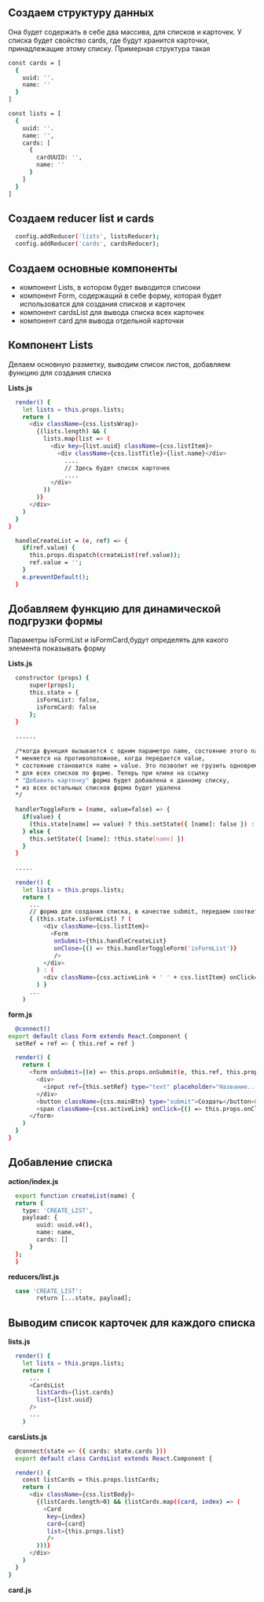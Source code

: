 ## Создаем структуру данных
Она будет содержать в себе два массива, для списков и карточек. У списка будет свойство cards, где будут хранится карточки, принадлежащие этому списку. Примерная структура такая
```bash
const cards = [
  {
    uuid: ''.
    name: ''
  }
]
```
```bash
const lists = [
  {
    uuid: ''.
    name: '',
    cards: [
      {
        cardUUID: '',
        name: ''
      }
    ]
  }
]
```

## Создаем reducer list и cards

```bash
  config.addReducer('lists', listsReducer);
  config.addReducer('cards', cardsReducer);
```
## Создаем основные компоненты
* компонент Lists, в котором будет выводится списоки 
* компонент Form, содержащий в себе форму, которая будет использоватся для создания списков и карточек
* компонент cardsList для вывода списка всех карточек
* компонент card для вывода отдельной карточки

## Компонент Lists
Делаем основную разметку, выводим список листов, добавляем функцию для создания списка

**Lists.js**
```bash
  render() {
    let lists = this.props.lists;
    return (
      <div className={css.listsWrap}>
        {(lists.length) && (
          lists.map(list => (
            <div key={list.uuid} className={css.listItem}>
              <div className={css.listTitle}>{list.name}</div>
                ....
                // Здесь будет список карточек
                ....
            </div>
          ))
        )}
      </div>
    )
  }
}
```
```bash
  handleCreateList = (e, ref) => {
    if(ref.value) {
      this.props.dispatch(createList(ref.value));
      ref.value = '';
    }
    e.preventDefault();
  }
```
## Добавляем функцию для динамической подгрузки формы 
Параметры isFormList и isFormCard,будут определять для какого элемента показывать форму

**Lists.js**

```bash
  constructor (props) {
      super(props);
      this.state = {
        isFormList: false,
        isFormCard: false
      };
  }
  
  ......
  
  /*когда функция вызывается с одним параметро name, состояние этого name, 
  * меняется на противоположное, когда передается value,
  * состояние становится name = value. Это позволит не грузить одновременно
  * для всех списков по форме. Теперь при клике на ссылку 
  * "Добавить карточку" форма будет добавлена к данному списку,
  * из всех остальных списков форма будет удалена
  */
  
  handlerToggleForm = (name, value=false) => {
    if(value) {
      (this.state[name] == value) ? this.setState({ [name]: false }) : this.setState({ [name]: value })
    } else {
      this.setState({ [name]: !this.state[name] })
    }
  }
  
  .....
  
  render() {
    let lists = this.props.lists;
    return (
      ...
      // форма для создания списка, в качестве submit, передаем соответствующую функцию
      { (this.state.isFormList) ? (
          <div className={css.listItem}>
            <Form
             onSubmit={this.handleCreateList}
             onClose={() => this.handlerToggleForm('isFormList')}
             />
          </div>
        ) : (
          <div className={css.activeLink + ' ' + css.listItem} onClick={() => this.handlerToggleForm('isFormList')}>Создать список</div>
        ) }
      ...
    )
```
**form.js**
```bash
  @connect()
export default class Form extends React.Component {
  setRef = ref => { this.ref = ref }

  render() {
    return (
      <form onSubmit={(e) => this.props.onSubmit(e, this.ref, this.props.uuid, this.props.pos)} >
        <div>
          <input ref={this.setRef} type="text" placeholder="Название..." maxLength="30" dir="auto" />
        </div>
        <button className={css.mainBtn} type="submit">Создать</button>&nbsp;&nbsp;&nbsp;
        <span className={css.activeLink} onClick={() => this.props.onClose()}>Закрыть</span>
      </form>
    )
  }
}
```
## Добавление списка

**action/index.js**

```bash
  export function createList(name) {
  return {
    type: 'CREATE_LIST',
    payload: {
        uuid: uuid.v4(),
        name: name,
        cards: []
      }
  };
  }
```

**reducers/list.js**


```bash
  case 'CREATE_LIST':
        return [...state, payload];
```

## Выводим список карточек для каждого списка

**lists.js**

```bash
  render() {
    let lists = this.props.lists;
    return (
      ...
      <CardsList
        listCards={list.cards}
        list={list.uuid}
      />
      ...
    )
```
**carsLists.js**
```bash
  @connect(state => ({ cards: state.cards }))
  export default class CardsList extends React.Component {

  render() {
   	const listCards = this.props.listCards;
    return (
      <div className={css.listBody}>
        {(listCards.length>0) && (listCards.map((card, index) => (
          <Card
           key={index}
           card={card}
           list={this.props.list}
           />
        )))}
      </div>
    )
  }
}
```

**card.js**
